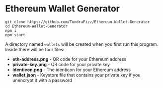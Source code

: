 # Ethereum Wallet Generator

```
git clone https://github.com/TundraFizz/Ethereum-Wallet-Generator
cd Ethereum-Wallet-Generator
npm i
npm start
```

A directory named `wallets` will be created when you first run this program. Inside there will be four files:

- **eth-address.png** - QR code for your Ethereum address
- **private-key.png** - QR code for your private key
- **identicon.png** - The identicon for your Ethereum address
- **wallet.json** - Keystore file that contains your private key if you unencrypt it with a password

